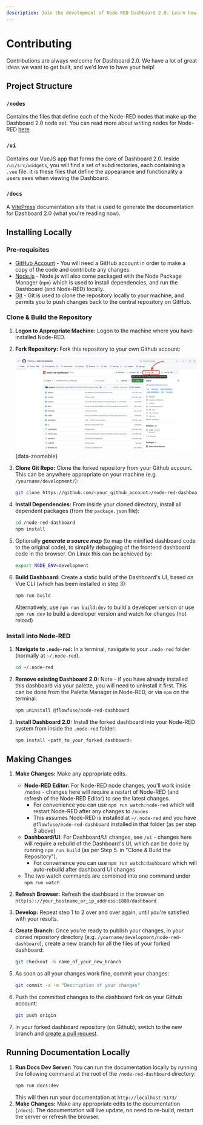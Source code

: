 ```yaml
---
description: Join the development of Node-RED Dashboard 2.0. Learn how you can contribute to making it better for everyone.
---
```


# Contributing

Contributions are always welcome for Dashboard 2.0. We have a lot of great ideas we want to get built, and we'd love to have your help!

## Project Structure

### `/nodes` 

Contains the files that define each of the Node-RED nodes that make up the Dashboard 2.0 node set. You can read more about writing nodes for Node-RED [here](https://nodered.org/docs/creating-nodes/first-node).

### `/ui`

Contains our VueJS app that forms the core of Dashboard 2.0. Inside `/ui/src/widgets`, you will find a set of subdirectories, each containing a `.vue` file. It is these files that define the appearance and functionality a users sees when viewing the Dashboard. 

### `/docs`

A [VitePress](https://vitepress.dev/) documentation site that is used to generate the documentation for Dashboard 2.0 (what you're reading now).

## Installing Locally

### Pre-requisites

- [GitHub Account](https://github.com/) - You will need a GitHub account in order to make a copy of the code and contribute any changes.
- [Node.js](https://nodejs.org/en/download) - Node.js will also come packaged with the Node Package Manager (`npm`) which is used to install dependencies, and run the Dashboard (and Node-RED) locally.
- [Git](https://git-scm.com/downloads) - Git is used to clone the repository locally to your machine, and permits you to push changes back to the central repository on GitHub.

### Clone & Build the Repository

1. **Logon to Appropriate Machine:** Logon to the machine where you have installed Node-RED.

2. **Fork Repository:** Fork this repository to your own Github account:

   ![image](../../assets/images/github-pr.png){data-zoomable}

3. **Clone Git Repo:** Clone the forked repository from your Github account. This can be anywhere appropriate on your machine (e.g. `/yourname/development/`):
   ```bash
   git clone https://github.com/<your_github_account>/node-red-dashboard.git
   ```

4. **Install Dependencies:** From inside your cloned directory, install all dependent packages (from the `package.json` file):
   ```bash
   cd /node-red-dashboard
   npm install
   ```

5. Optionally ***generate a source map*** (to map the minified dashboard code to the original code), to simplify debugging of the frontend dashboard code in the browser. On Linux this can be achieved by:
   ```bash
   export NODE_ENV=development
   ```

6. **Build Dashboard:** Create a static build of the Dashboard's UI, based on Vue CLI (which has been installed in step 3):
    ```bash
    npm run build
    ```
   Alternatively, use `npm run build:dev` to build a developer version or use `npm run dev` to build a developer version and watch for changes (hot reload)


### Install into Node-RED

1. **Navigate to `.node-red`:** In a terminal, navigate to your `.node-red` folder (normally at `~/.node-red`).
   
   ```bash
   cd ~/.node-red
   ```


3. **Remove existing Dashboard 2.0:** Note - if you have already installed this dashboard via your palette, you will need to uninstall it first. This can be done from the Palette Manager in Node-RED, or via `npm` on the terminal:
   ```bash
   npm uninstall @flowfuse/node-red-dashboard
   ```

3. **Install Dashboard 2.0:** Install the forked dashboard into your Node-RED system from inside the `.node-red` folder:
   ```bash
   npm install <path_to_your_forked_dashboard>
   ```

## Making Changes

1. **Make Changes:** Make any appropriate edits.
   - **Node-RED Editor:** For Node-RED node changes, you'll work inside `/nodes` - changes here will require a restart of Node-RED (and refresh of the Node-RED Editor) to see the latest changes.
      - For convenience you can use `npm run watch:node-red` which will restart Node-RED after any changes to `/nodes`
      - This assumes Node-RED is installed at `~/.node-red` and you have `@flowfuse/node-red-dashboard` installed in that folder (as per step 3 above)
   - **Dashboard/UI:** For Dashboard/UI changes, see `/ui` - changes here will require a rebuild of the Dashboard's UI, which can be done by running `npm run build` (as per Step 5. in "Clone & Build the Repository").
      - For convenience you can use `npm run watch:dashboard` which will auto-rebuild after dashboard UI changes 
   - The two watch commands are combined into one command under `npm run watch`

2. **Refresh Browser:** Refresh the dashboard in the browser on `http(s)://your_hostname_or_ip_address:1880/dashboard`
3. **Develop:** Repeat step 1 to 2 over and over again, until you're satisfied with your results.
4. **Create Branch:** Once you're ready to publish your changes, in your cloned repository directory (e.g. `/yourname/development/node-red-dashboard`), create a new branch for all the files of your forked dashboard:
   ```bash
   git checkout -b name_of_your_new_branch
   ```
5. As soon as all your changes work fine, commit your changes:
    ```bash
    git commit -a -m "Description of your changes"
    ```
6.  Push the committed changes to the dashboard fork on your Github account:
    ```bash
    git push origin
    ```
7.  In your forked dashboard repository (on Github), switch to the new branch and [create a pull request](https://docs.github.com/en/pull-requests/collaborating-with-pull-requests/proposing-changes-to-your-work-with-pull-requests/creating-a-pull-request).



## Running Documentation Locally

1. **Run Docs Dev Server:** You can run the documentation locally by running the following command at the root of the `/node-red-dashboard` directory:
   ```bash
   npm run docs:dev
   ```
   This will then run your documentation at `http://localhost:5173/`
2. **Make Changes:** Make any appropriate edits to the documentation (`/docs`). The documentation will live update, no need to re-build, restart the server or refresh the browser.
